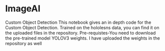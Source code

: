 # ImageAI
Custom Object Detection
This notebook gives an in depth code for the Custom Object Detection. Trained on the hololesns data, you can find it on the uploaded files in the repository.
Pre-requistes-You need to download the pre-trained model YOLOV3 weights. I have uploaded the weights in the repository as well 
